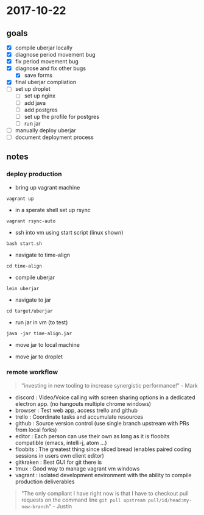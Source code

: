 # 2017-10-22

## goals
- [x] compile uberjar locally
- [x] diagnose period movement bug
- [x] fix period movement bug
- [x] diagnose and fix other bugs
  - [x] save forms
- [x] final uberjar compliation
- [ ] set up droplet
  - [ ] set up nginx
  - [ ] add java
  - [ ] add postgres
  - [ ] set up the profile for postgres
  - [ ] run jar
- [ ] manually deploy uberjar
- [ ] document deployment process

## notes
### deploy production
- bring up vagrant machine
```
vagrant up
```

- in a sperate shell set up rsync
```
vagrant rsync-auto
```

- ssh into vm using start script (linux shown)
```
bash start.sh 
```

- navigate to time-align
```
cd time-align
```

- compile uberjar
```
lein uberjar
```

- navigate to jar
```
cd target/uberjar
```

- run jar in vm (to test)
```
java -jar time-align.jar
```

- move jar to local machine

- move jar to droplet

### remote workflow
> "investing in new tooling to increase synergistic performance!" - Mark

- discord   : Video/Voice calling with screen sharing options in a dedicated electron app. (no hangouts multiple chrome windows)
- browser   : Test web app, access trello and github
- trello    : Coordinate tasks and accumulate resources
- github    : Source version control (use single branch upstream with PRs from local forks)
- editor    : Each person can use their own as long as it is floobits compatible (emacs, intelli-j, atom ...)
- floobits  : The greatest thing since sliced bread (enables paired coding sessions in users own client editor)
- gitkraken : Best GUI for git there is
- tmux      : Good way to manage vagrant vm windows
- vagrant   : isolated development environment with the ability to compile production deliverables

> "The only compliant I have right now is that I have to checkout pull requests on the command line `git pull upstream pull/id/head:my-new-branch`" - Justin
